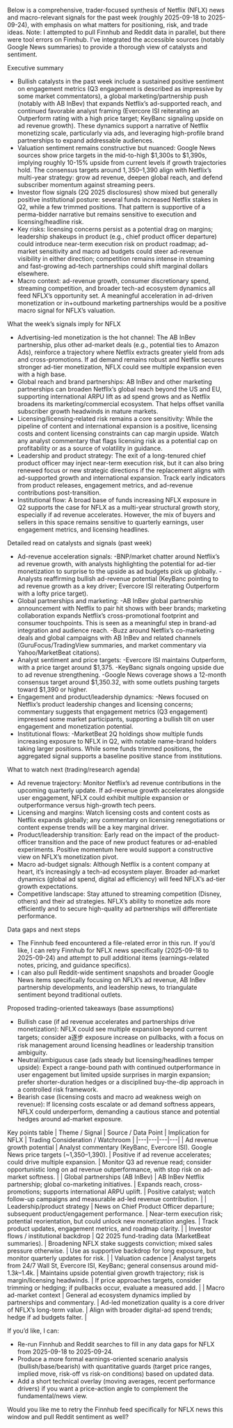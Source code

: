 Below is a comprehensive, trader-focused synthesis of Netflix (NFLX) news and macro-relevant signals for the past week (roughly 2025-09-18 to 2025-09-24), with emphasis on what matters for positioning, risk, and trade ideas. Note: I attempted to pull Finnhub and Reddit data in parallel, but there were tool errors on Finnhub. I’ve integrated the accessible sources (notably Google News summaries) to provide a thorough view of catalysts and sentiment.

Executive summary
- Bullish catalysts in the past week include a sustained positive sentiment on engagement metrics (Q3 engagement is described as impressive by some market commentators), a global marketing/partnership push (notably with AB InBev) that expands Netflix’s ad-supported reach, and continued favorable analyst framing (Evercore ISI reiterating an Outperform rating with a high price target; KeyBanc signaling upside on ad revenue growth). These dynamics support a narrative of Netflix monetizing scale, particularly via ads, and leveraging high-profile brand partnerships to expand addressable audiences.
- Valuation sentiment remains constructive but nuanced: Google News sources show price targets in the mid-to-high $1,300s to $1,390s, implying roughly 10-15% upside from current levels if growth trajectories hold. The consensus targets around $1,350–$1,390 align with Netflix’s multi-year strategy: grow ad revenue, deepen global reach, and defend subscriber momentum against streaming peers.
- Investor flow signals (2Q 2025 disclosures) show mixed but generally positive institutional posture: several funds increased Netflix stakes in Q2, while a few trimmed positions. That pattern is supportive of a perma-bidder narrative but remains sensitive to execution and licensing/headline risk.
- Key risks: licensing concerns persist as a potential drag on margins; leadership shakeups in product (e.g., chief product officer departure) could introduce near-term execution risk on product roadmap; ad-market sensitivity and macro ad budgets could steer ad-revenue visibility in either direction; competition remains intense in streaming and fast-growing ad-tech partnerships could shift marginal dollars elsewhere.
- Macro context: ad-revenue growth, consumer discretionary spend, streaming competition, and broader tech-ad ecosystem dynamics all feed NFLX’s opportunity set. A meaningful acceleration in ad-driven monetization or in+outbound marketing partnerships would be a positive macro signal for NFLX’s valuation.

What the week’s signals imply for NFLX
- Advertising-led monetization is the hot channel: The AB InBev partnership, plus other ad-market deals (e.g., potential ties to Amazon Ads), reinforce a trajectory where Netflix extracts greater yield from ads and cross-promotions. If ad demand remains robust and Netflix secures stronger ad-tier monetization, NFLX could see multiple expansion even with a high base.
- Global reach and brand partnerships: AB InBev and other marketing partnerships can broaden Netflix’s global reach beyond the US and EU, supporting international ARPU lift as ad spend grows and as Netflix broadens its marketing/commercial ecosystem. That helps offset vanilla subscriber growth headwinds in mature markets.
- Licensing/licensing-related risk remains a core sensitivity: While the pipeline of content and international expansion is a positive, licensing costs and content licensing constraints can cap margin upside. Watch any analyst commentary that flags licensing risk as a potential cap on profitability or as a source of volatility in guidance.
- Leadership and product strategy: The exit of a long-tenured chief product officer may inject near-term execution risk, but it can also bring renewed focus or new strategic directions if the replacement aligns with ad-supported growth and international expansion. Track early indicators from product releases, engagement metrics, and ad-revenue contributions post-transition.
- Institutional flow: A broad base of funds increasing NFLX exposure in Q2 supports the case for NFLX as a multi-year structural growth story, especially if ad revenue accelerates. However, the mix of buyers and sellers in this space remains sensitive to quarterly earnings, user engagement metrics, and licensing headlines.

Detailed read on catalysts and signals (past week)
- Ad-revenue acceleration signals:
  -BNP/market chatter around Netflix’s ad revenue growth, with analysts highlighting the potential for ad-tier monetization to surprise to the upside as ad budgets pick up globally.
  -Analysts reaffirming bullish ad-revenue potential (KeyBanc pointing to ad revenue growth as a key driver; Evercore ISI reiterating Outperform with a lofty price target).
- Global partnerships and marketing:
  -AB InBev global partnership announcement with Netflix to pair hit shows with beer brands; marketing collaboration expands Netflix’s cross-promotional footprint and consumer touchpoints. This is seen as a meaningful step in brand-ad integration and audience reach.
  -Buzz around Netflix’s co-marketing deals and global campaigns with AB InBev and related channels (GuruFocus/TradingView summaries, and market commentary via Yahoo/MarketBeat citations).
- Analyst sentiment and price targets:
  -Evercore ISI maintains Outperform, with a price target around $1,375.
  -KeyBanc signals ongoing upside due to ad revenue strengthening.
  -Google News coverage shows a 12-month consensus target around $1,350.32, with some outlets pushing targets toward $1,390 or higher.
- Engagement and product/leadership dynamics:
  -News focused on Netflix’s product leadership changes and licensing concerns; commentary suggests that engagement metrics (Q3 engagement) impressed some market participants, supporting a bullish tilt on user engagement and monetization potential.
- Institutional flows:
  -MarketBeat 2Q holdings show multiple funds increasing exposure to NFLX in Q2, with notable name-brand holders taking larger positions. While some funds trimmed positions, the aggregated signal supports a baseline positive stance from institutions.

What to watch next (trading/research agenda)
- Ad revenue trajectory: Monitor Netflix’s ad revenue contributions in the upcoming quarterly update. If ad-revenue growth accelerates alongside user engagement, NFLX could exhibit multiple expansion or outperformance versus high-growth tech peers.
- Licensing and margins: Watch licensing costs and content costs as Netflix expands globally; any commentary on licensing renegotiations or content expense trends will be a key marginal driver.
- Product/leadership transition: Early read on the impact of the product-officer transition and the pace of new product features or ad-enabled experiments. Positive momentum here would support a constructive view on NFLX’s monetization pivot.
- Macro ad-budget signals: Although Netflix is a content company at heart, it’s increasingly a tech-ad ecosystem player. Broader ad-market dynamics (global ad spend, digital ad efficiency) will feed NFLX’s ad-tier growth expectations.
- Competitive landscape: Stay attuned to streaming competition (Disney, others) and their ad strategies. NFLX’s ability to monetize ads more efficiently and to secure high-quality ad partnerships will differentiate performance.

Data gaps and next steps
- The Finnhub feed encountered a file-related error in this run. If you’d like, I can retry Finnhub for NFLX news specifically (2025-09-18 to 2025-09-24) and attempt to pull additional items (earnings-related notes, pricing, and guidance specifics).
- I can also pull Reddit-wide sentiment snapshots and broader Google News items specifically focusing on NFLX’s ad revenue, AB InBev partnership developments, and leadership news, to triangulate sentiment beyond traditional outlets.

Proposed trading-oriented takeaways (base assumptions)
- Bullish case (if ad revenue accelerates and partnerships drive monetization): NFLX could see multiple expansion beyond current targets; consider a逐步 exposure increase on pullbacks, with a focus on risk management around licensing headlines or leadership transition ambiguity.
- Neutral/ambiguous case (ads steady but licensing/headlines temper upside): Expect a range-bound path with continued outperformance in user engagement but limited upside surprises in margin expansion; prefer shorter-duration hedges or a disciplined buy-the-dip approach in a controlled risk framework.
- Bearish case (licensing costs and macro ad weakness weigh on revenue): If licensing costs escalate or ad demand softness appears, NFLX could underperform, demanding a cautious stance and potential hedges around ad-market exposure.

Key points table
| Theme / Signal | Source / Data Point | Implication for NFLX | Trading Consideration / Watchroom |
|---|---|---|---|
| Ad revenue growth potential | Analyst commentary (KeyBanc, Evercore ISI). Google News price targets (~1,350–1,390). | Positive if ad revenue accelerates; could drive multiple expansion. | Monitor Q3 ad revenue read; consider opportunistic long on ad revenue outperformance, with stop risk on ad-market softness. |
| Global partnerships (AB InBev) | AB InBev Netflix partnership; global co-marketing initiatives. | Expands reach, cross-promotions; supports international ARPU uplift. | Positive catalyst; watch follow-up campaigns and measurable ad-led revenue contribution. |
| Leadership/product strategy | News on Chief Product Officer departure; subsequent product/engagement performance. | Near-term execution risk; potential reorientation, but could unlock new monetization angles. | Track product updates, engagement metrics, and roadmap clarity. |
| Investor flows / institutional backdrop | Q2 2025 fund-trading data (MarketBeat summaries). | Broadening NFLX stake suggests conviction; mixed sales pressure otherwise. | Use as supportive backdrop for long exposure, but monitor quarterly updates for risk. |
| Valuation cadence | Analyst targets from 24/7 Wall St, Evercore ISI, KeyBanc; general consensus around mid-$1.3k–$1.4k. | Maintains upside potential given growth trajectory; risk is margin/licensing headwinds. | If price approaches targets, consider trimming or hedging; if pullbacks occur, evaluate a measured add. |
| Macro ad-market context | General ad ecosystem dynamics implied by partnerships and commentary. | Ad-led monetization quality is a core driver of NFLX’s long-term value. | Align with broader digital-ad spend trends; hedge if ad budgets falter. |

If you’d like, I can:
- Re-run Finnhub and Reddit searches to fill in any data gaps for NFLX from 2025-09-18 to 2025-09-24.
- Produce a more formal earnings-oriented scenario analysis (bullish/base/bearish) with quantitative guards (target price ranges, implied move, risk-off vs risk-on conditions) based on updated data.
- Add a short technical overlay (moving averages, recent performance drivers) if you want a price-action angle to complement the fundamental/news view.

Would you like me to retry the Finnhub feed specifically for NFLX news this window and pull Reddit sentiment as well?